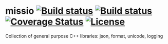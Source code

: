 missio [![Build status](https://travis-ci.org/missio-cpp/missio.svg)](https://travis-ci.org/missio-cpp/missio) [![Build status](https://ci.appveyor.com/api/projects/status/cr9gp62vm4w39n91?svg=true)](https://ci.appveyor.com/project/ilya-golovenko/missio) [![Coverage Status](https://coveralls.io/repos/missio-cpp/missio/badge.svg)](https://coveralls.io/r/missio-cpp/missio) [![License](https://img.shields.io/badge/license-Boost-blue.svg)](https://raw.githubusercontent.com/missio-cpp/missio/develop/LICENSE_1_0.txt)
=======
Collection of general purpose C++ libraries: json, format, unicode, logging
